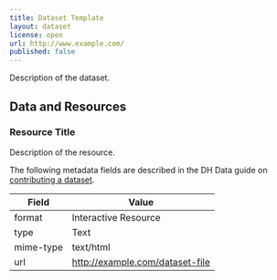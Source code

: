 ```yaml
---
title: Dataset Template
layout: dataset
license: open
url: http://www.example.com/
published: false
---
```


Description of the dataset.

## Data and Resources

### Resource Title

Description of the resource.

The following metadata fields are described in the DH Data guide on
[contributing a dataset](/dhdata/datasets/3-contributing-a-dataset/).

| Field     | Value                           |
| --------- | ------------------------------- |
| format    | Interactive Resource            |
| type      | Text                            |
| mime-type | text/html                       |
| url       | http://example.com/dataset-file |